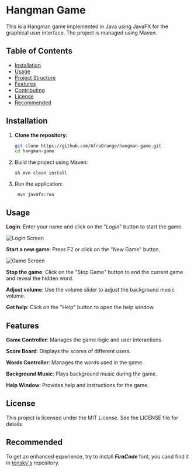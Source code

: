 # Hangman Game

This is a Hangman game implemented in Java using JavaFX for the graphical user interface. The project is managed using Maven.

## Table of Contents

- [Installation](#installation)
- [Usage](#usage)
- [Project Structure](#project-structure)
- [Features](#features)
- [Contributing](#contributing)
- [License](#license)
- [Recommended](#recommended)

## Installation

1. **Clone the repository:**
   ```sh
   git clone https://github.com/AfroOrange/hangman-game.git
   cd hangman-game

2. Build the project using Maven:

    ```sh mvn clean install```

3. Run the application:

    ``` mvn javafx:run```

## Usage

**Login**: Enter your name and click on the "_Login_" button to start the game.

![Login Screen](src/main/resources/screenshots/LoginScreen.png)

**Start a new game**: Press F2 or click on the "New Game" button.

![Game Screen](src/main/resources/screenshots/GameExample.png)

**Stop the game**: Click on the "Stop Game" button to end the current game and reveal the hidden word.

**Adjust volume**: Use the volume slider to adjust the background music volume.

**Get help**: Click on the "Help" button to open the help window.


## Features

**Game Controller**: Manages the game logic and user interactions.

**Score Board**: Displays the scores of different users.

**Words Controller**: Manages the words used in the game.

**Background Music**: Plays background music during the game.

**Help Window**: Provides help and instructions for the game.

## License 

This project is licensed under the MIT License. See the LICENSE file for details

## Recommended

To get an enhanced experience, try to install **_FiraCode_** font, you cand find it in [tonsky's](https://github.com/tonsky/FiraCode) repository.
